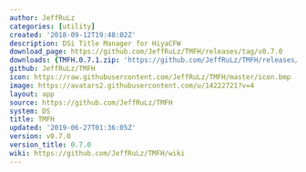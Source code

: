 ```yaml
---
author: JeffRuLz
categories: [utility]
created: '2018-09-12T19:48:02Z'
description: DSi Title Manager for HiyaCFW
download_page: https://github.com/JeffRuLz/TMFH/releases/tag/v0.7.0
downloads: {TMFH.0.7.1.zip: 'https://github.com/JeffRuLz/TMFH/releases/download/v0.7.0/TMFH.0.7.1.zip'}
github: JeffRuLz/TMFH
icon: https://raw.githubusercontent.com/JeffRuLz/TMFH/master/icon.bmp
image: https://avatars2.githubusercontent.com/u/14222721?v=4
layout: app
source: https://github.com/JeffRuLz/TMFH
system: DS
title: TMFH
updated: '2019-06-27T01:36:05Z'
version: v0.7.0
version_title: 0.7.0
wiki: https://github.com/JeffRuLz/TMFH/wiki
---
```

